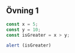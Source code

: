 ## Övning 1
```javascript
const x = 5;
const y = 10;
const isGreater = x > y;

alert (isGreater)
```